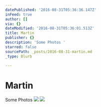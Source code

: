 ```yaml
---
datePublished: '2016-08-31T05:36:36.147Z'
inFeed: true
author: []
via: {}
dateModified: '2016-08-31T05:36:01.513Z'
title: Martin
publisher: {}
description: 'Some Photos '
starred: false
sourcePath: _posts/2016-08-31-martin.md
_type: Blurb

---
```

# Martin

Some Photos ![](https://the-grid-user-content.s3-us-west-2.amazonaws.com/cc876e5e-7a47-4895-9c98-7cd6ab80fa37.jpg)
![](https://the-grid-user-content.s3-us-west-2.amazonaws.com/8ebf7d79-24ab-4ff9-9afe-15a5c5dd4e14.jpg)